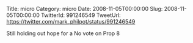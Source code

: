 Title: micro
Category: micro
Date: 2008-11-05T00:00:00
Slug: 2008-11-05T00:00:00
TwitterId: 991246549
TweetUrl: https://twitter.com/mark_philpot/status/991246549

Still holding out hope for a No vote on Prop 8